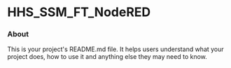 HHS_SSM_FT_NodeRED
==================

### About

This is your project's README.md file. It helps users understand what your
project does, how to use it and anything else they may need to know.